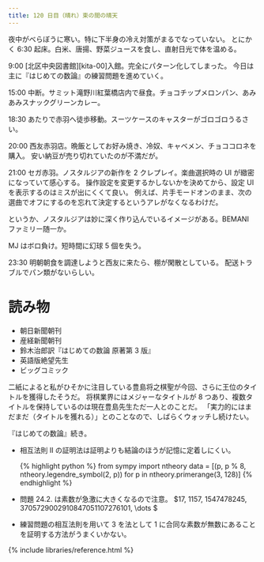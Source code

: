 ```yaml
---
title: 120 日目（晴れ）束の間の晴天
---
```


夜中がべらぼうに寒い。特に下半身の冷え対策がまるでなっていない。
とにかく 6:30 起床。白米、唐揚、野菜ジュースを食し、直射日光で体を温める。

9:00 [北区中央図書館][kita-00]入館。完全にパターン化してしまった。
今日は主に『はじめての数論』の練習問題を進めていく。

15:00 中断。サミット滝野川紅葉橋店内で昼食。チョコチップメロンパン、あみあみスナックグリーンカレー。

18:30 あたりで赤羽へ徒歩移動。スーツケースのキャスターがゴロゴロうるさい。

20:00 西友赤羽店。晩飯としてお好み焼き、冷奴、キャベメン、チョココロネを購入。
安い納豆が売り切れていたのが不満だが。

21:00 セガ赤羽。ノスタルジアの新作を 2 クレプレイ。楽曲選択時の UI が緻密になっていて感心する。
操作設定を変更するかしないかを決めてから、設定 UI を表示するのはミスが出にくくて良い。
例えば、片手モードオンのまま、次の選曲でオフにするのを忘れて決定するというアレがなくなるわけだ。

というか、ノスタルジアは妙に深く作り込んでいるイメージがある。BEMANI ファミリー随一か。

MJ はボロ負け。短時間に幻球 5 個を失う。

23:30 明朝朝食を調達しようと西友に来たら、棚が閑散としている。
配送トラブルでパン類がないらしい。

# 読み物

* 朝日新聞朝刊
* 産経新聞朝刊
* 鈴木治郎訳『はじめての数論 原著第 3 版』
* 英語版絶望先生
* ビッグコミック

二紙によると私がひそかに注目している豊島将之棋聖が今回、さらに王位のタイトルを獲得したそうだ。
将棋業界にはメジャーなタイトルが 8 つあり、複数タイトルを保持しているのは現在豊島先生ただ一人とのことだ。
「実力的にはまだまだ（タイトルを獲れる）」とのことなので、しばらくウォッチし続けたい。

『はじめての数論』続き。
* 相互法則 II の証明法は証明よりも結論のほうが記憶に定着しにくい。

  {% highlight python %}
  from sympy import ntheory
  data = [(p, p % 8, ntheory.legendre_symbol(2, p)) for p in ntheory.primerange(3, 128)]
  {% endhighlight %}

* 問題 24.2. は素数が急激に大きくなるので注意。
  $17, 1157, 1547478245, 3705729002910847051107276101, \dots $

* 練習問題の相互法則を用いて 3 を法として 1 に合同な素数が無数にあることを証明する方法がうまくいかない。

{% include libraries/reference.html %}
